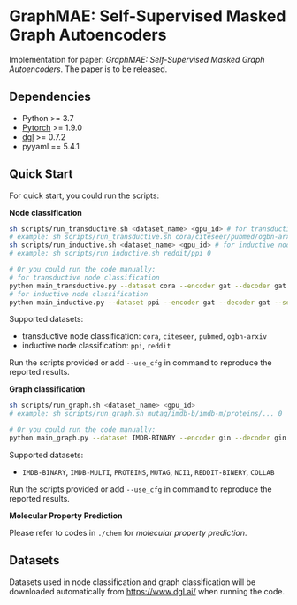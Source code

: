 <h1> GraphMAE: Self-Supervised Masked Graph Autoencoders </h1>

Implementation for paper:  *GraphMAE: Self-Supervised Masked Graph Autoencoders*. The paper is to be released. 

<h2>Dependencies </h2>

* Python >= 3.7
* [Pytorch](https://pytorch.org/) >= 1.9.0 
* [dgl](https://www.dgl.ai/) >= 0.7.2
* pyyaml == 5.4.1

<h2>Quick Start </h2>

For quick start, you could run the scripts: 

**Node classification**

```bash
sh scripts/run_transductive.sh <dataset_name> <gpu_id> # for transductive node classification
# example: sh scripts/run_transductive.sh cora/citeseer/pubmed/ogbn-arxiv 0
sh scripts/run_inductive.sh <dataset_name> <gpu_id> # for inductive node classification
# example: sh scripts/run_inductive.sh reddit/ppi 0

# Or you could run the code manually:
# for transductive node classification
python main_transductive.py --dataset cora --encoder gat --decoder gat --seed 0 --device 0
# for inductive node classification
python main_inductive.py --dataset ppi --encoder gat --decoder gat --seed 0 --device 0
```

Supported datasets:

* transductive node classification:  `cora`, `citeseer`, `pubmed`, `ogbn-arxiv`
* inductive node classification: `ppi`, `reddit` 

Run the scripts provided or add `--use_cfg` in command to reproduce the reported results.



**Graph classification**

```bash
sh scripts/run_graph.sh <dataset_name> <gpu_id>
# example: sh scripts/run_graph.sh mutag/imdb-b/imdb-m/proteins/... 0 

# Or you could run the code manually:
python main_graph.py --dataset IMDB-BINARY --encoder gin --decoder gin --seed 0 --device 0
```

Supported datasets: 

- `IMDB-BINARY`, `IMDB-MULTI`, `PROTEINS`, `MUTAG`, `NCI1`, `REDDIT-BINERY`, `COLLAB`

Run the scripts provided or add `--use_cfg` in command to reproduce the reported results.



**Molecular Property Prediction**

Please refer to codes in `./chem` for *molecular property prediction*.

<h2> Datasets </h2>

Datasets used in node classification and graph classification will be downloaded automatically from https://www.dgl.ai/ when running the code. 
